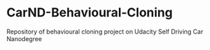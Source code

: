 # CarND-Behavioural-Cloning
Repository of behavioural cloning project on Udacity Self Driving Car Nanodegree
